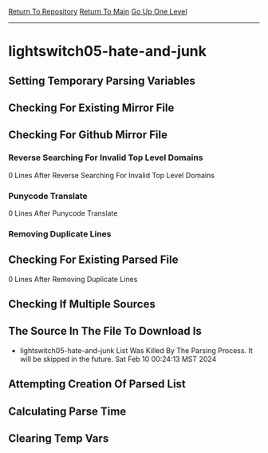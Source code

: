 [Return To Repository](https://github.com/DigitalWarrior/piholeparser/)
[Return To Main](https://github.com/DigitalWarrior/piholeparser/blob/master/RecentRunLogs/Mainlog.md)
[Go Up One Level](https://github.com/DigitalWarrior/piholeparser/blob/master/RecentRunLogs/TopLevelScripts/30-Processing-External-Blacklists.md)
____________________________________
# lightswitch05-hate-and-junk
## Setting Temporary Parsing Variables
## Checking For Existing Mirror File
## Checking For Github Mirror File
### Reverse Searching For Invalid Top Level Domains
0 Lines After Reverse Searching For Invalid Top Level Domains
### Punycode Translate
0 Lines After Punycode Translate
### Removing Duplicate Lines
## Checking For Existing Parsed File
0 Lines After Removing Duplicate Lines
## Checking If Multiple Sources
## The Source In The File To Download Is
* lightswitch05-hate-and-junk List Was Killed By The Parsing Process. It will be skipped in the future. Sat Feb 10 00:24:13 MST 2024
## Attempting Creation Of Parsed List
## Calculating Parse Time
## Clearing Temp Vars
